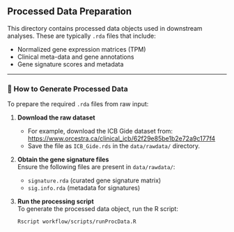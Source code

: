 ## Processed Data Preparation

This directory contains processed data objects used in downstream analyses. These are typically `.rda` files that include:

- Normalized gene expression matrices (TPM)
- Clinical meta-data and gene annotations
- Gene signature scores and metadata

---

### 🔧 How to Generate Processed Data

To prepare the required `.rda` files from raw input:

1. **Download the raw dataset**  
   - For example, download the ICB Gide dataset from:  
     https://www.orcestra.ca/clinical_icb/62f29e85be1b2e72a9c177f4  
   - Save the file as `ICB_Gide.rds` in the `data/rawdata/` directory.

2. **Obtain the gene signature files**  
   Ensure the following files are present in `data/rawdata/`:  
   - `signature.rda` (curated gene signature matrix)  
   - `sig.info.rda` (metadata for signatures)

3. **Run the processing script**  
   To generate the processed data object, run the R script:
   ```bash
   Rscript workflow/scripts/runProcData.R
